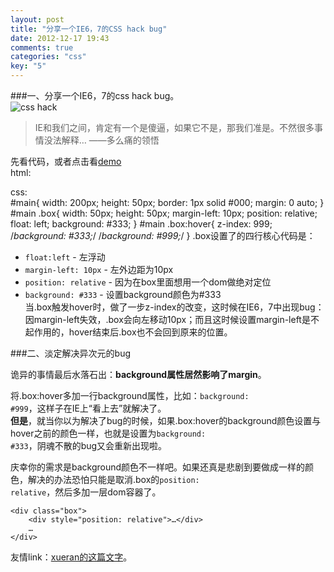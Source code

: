 ```yaml
---
layout: post
title: "分享一个IE6，7的CSS hack bug"
date: 2012-12-17 19:43
comments: true
categories: "css"
key: "5"
---
```

###一、分享一个IE6，7的css hack bug。    
![css hack](/assets/blogImg/css_hack.jpg)   
> IE和我们之间，肯定有一个是傻逼，如果它不是，那我们准是。不然很多事情没法解释…  ——多么痛的领悟  
<!-- more -->
先看代码，或者点击看[demo](/assets/demo/hack_demo.html)         
html:     
	<div id="main">
		<div class="box"></div>
		<div class="box"></div>
	</div> 
css:         
	#main{
		width: 200px;
		height: 50px;
		border: 1px solid #000;
		margin: 0 auto;
	}
	#main .box{
		width: 50px;
		height: 50px;
		margin-left: 10px;
		position: relative;
		float: left;
		background: #333;
	}
	#main .box:hover{
		z-index: 999;
		/*background: #333;*/
		/*background: #999;*/
	}
.box设置了的四行核心代码是：          
* <code>float:left</code> - 左浮动         
* <code>margin-left: 10px</code> - 左外边距为10px            
* <code>position: relative</code> - 因为在box里面想用一个dom做绝对定位            
* <code>background: #333</code> - 设置background颜色为#333         
当.box触发hover时，做了一步z-index的改变，这时候在IE6，7中出现bug：因margin-left失效，.box会向左移动10px；而且这时候设置margin-left是不起作用的，hover结束后.box也不会回到原来的位置。

###二、淡定解决异次元的bug

诡异的事情最后水落石出：**background属性居然影响了margin**。

将.box:hover多加一行background属性，比如：<code>background: #999</code>，这样子在IE上“看上去”就解决了。    
**但是**，就当你以为解决了bug的时候，如果.box:hover的background颜色设置与hover之前的颜色一样，也就是设置为<code>background: #333</code>，阴魂不散的bug又会重新出现啦。

庆幸你的需求是background颜色不一样吧。如果还真是悲剧到要做成一样的颜色，解决的办法恐怕只能是取消.box的<code>position: relative</code>，然后多加一层dom容器了。

	<div class="box">
		<div style="position: relative">…</div>
		…
	</div>

友情link：[xueran的这篇文字](http://xueran.github.com/blog/2012/12/17/csstest-jiugongge/)。